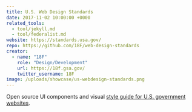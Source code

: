 ```yaml
---
title: U.S. Web Design Standards
date: 2017-11-02 10:00:00 +0000
related_tools:
  - tool/jekyll.md
  - tool/federalist.md
website: https://standards.usa.gov/
repo: https://github.com/18F/web-design-standards
creator:
  - name: "18F"
    role: "Design/Development"
    url: https://18f.gsa.gov/
    twitter_username: 18F
image: /uploads/showcase/us-webdesign-standards.png
---
```


Open source UI components and visual [style guide for U.S. government websites](https://standards.usa.gov).

